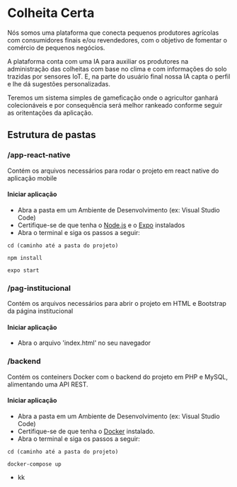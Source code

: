 # Colheita Certa

Nós somos uma plataforma que conecta pequenos produtores agrícolas com consumidores finais e/ou revendedores, com o objetivo de fomentar o comércio de pequenos negócios.

A plataforma conta com uma IA para auxiliar os produtores na administração das colheitas com base no clima e com informações do solo trazidas por sensores IoT. E, na parte do usuário final nossa IA capta o perfil e lhe dá sugestões personalizadas.

Teremos um sistema simples de gameficação onde o agricultor ganhará colecionáveis e por consequência será melhor rankeado conforme seguir as oritentações da aplicação. 

## Estrutura de pastas
### /app-react-native
Contém os arquivos necessários para rodar o projeto em react native do aplicação mobile
 
#### Iniciar aplicação
 - Abra a pasta em um Ambiente de Desenvolvimento (ex: Visual Studio Code)
 - Certifique-se de que tenha o [Node.js](https://www.alura.com.br/artigos/como-instalar-node-js-windows-linux-macos?gclid=CjwKCAjw1YCkBhAOEiwA5aN4ASAemF6qwJklrTyYnpgA0IoEU_05CItBNrJP2DFtOd5e-DQkbcME3RoC3DEQAvD_BwE) e o [Expo](https://docs.expo.dev/get-started/installation/) instalados
 - Abra o terminal e siga os passos a seguir:
 ````
 cd (caminho até a pasta do projeto)
 ````
 ````
 npm install
 ````
 ````
 expo start
 ````
  
### /pag-institucional
Contém os arquivos necessários para abrir o projeto em HTML e Bootstrap da página institucional
 
#### Iniciar aplicação
- Abra o arquivo 'index.html' no seu navegador
 
### /backend
Contém os conteiners Docker com o backend do projeto em PHP e MySQL, alimentando uma API REST.
 
#### Iniciar aplicação
- Abra a pasta em um Ambiente de Desenvolvimento (ex: Visual Studio Code)
- Certifique-se de que tenha o [Docker](https://www.docker.com/products/docker-desktop/) instalado.
- Abra o terminal e siga os passos a seguir:
````
cd (caminho até a pasta do projeto)
````
````
docker-compose up
````
 - kk
